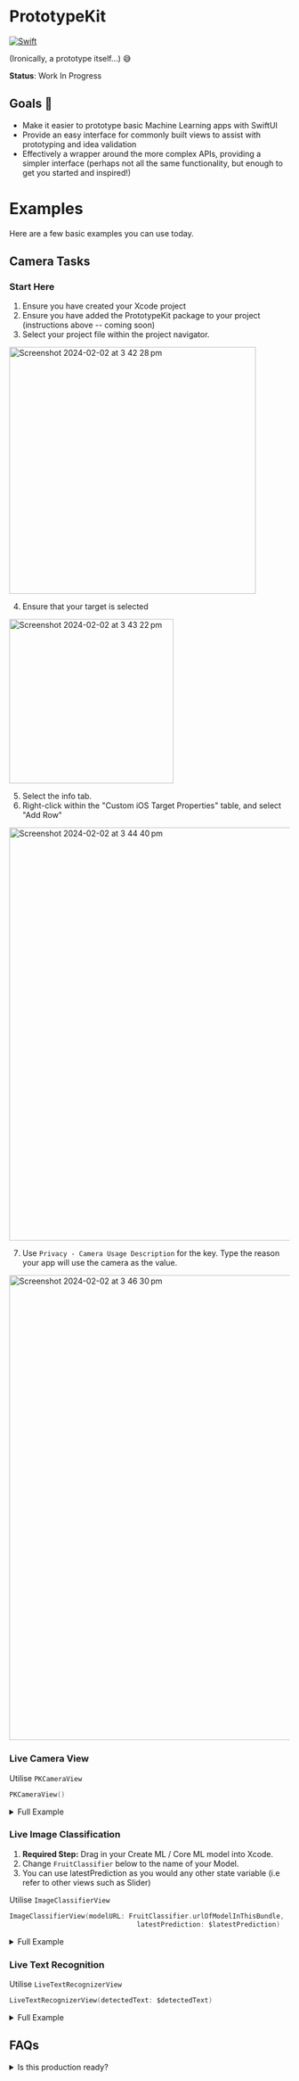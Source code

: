 # PrototypeKit

[![Swift](https://github.com/FridayTechnologies/PrototypeKit/actions/workflows/swift.yml/badge.svg)](https://github.com/FridayTechnologies/PrototypeKit/actions/workflows/swift.yml)

(Ironically, a prototype itself...) 😅

**Status**: Work In Progress

## Goals 🥅
- Make it easier to prototype basic Machine Learning apps with SwiftUI
- Provide an easy interface for commonly built views to assist with prototyping and idea validation
- Effectively a wrapper around the more complex APIs, providing a simpler interface (perhaps not all the same functionality, but enough to get you started and inspired!)

# Examples

Here are a few basic examples you can use today.

## Camera Tasks

### Start Here

1. Ensure you have created your Xcode project
2. Ensure you have added the PrototypeKit package to your project (instructions above -- coming soon)
3. Select your project file within the project navigator.
<img width="443" alt="Screenshot 2024-02-02 at 3 42 28 pm" src="https://github.com/FridayTechnologies/PrototypeKit/assets/10896308/815aba65-a0c7-4b82-83ee-2af66e04e550">

4. Ensure that your target is selected
<img width="295" alt="Screenshot 2024-02-02 at 3 43 22 pm" src="https://github.com/FridayTechnologies/PrototypeKit/assets/10896308/131d5c0b-6d57-40b3-a88b-29e9631a0e03">

5. Select the info tab.
6. Right-click within the "Custom iOS Target Properties" table, and select "Add Row"
<img width="741" alt="Screenshot 2024-02-02 at 3 44 40 pm" src="https://github.com/FridayTechnologies/PrototypeKit/assets/10896308/cbf05317-4b26-4f55-aab4-cea09a01e7e7">

7. Use `Privacy - Camera Usage Description` for the key. Type the reason your app will use the camera as the value.
<img width="834" alt="Screenshot 2024-02-02 at 3 46 30 pm" src="https://github.com/FridayTechnologies/PrototypeKit/assets/10896308/3b88dcf0-dda3-44df-9f65-8aed00618326">


### Live Camera View

Utilise `PKCameraView`

```swift
PKCameraView()
```

<details>
<summary>Full Example</summary>
<br>
    
```swift
import SwiftUI
import PrototypeKit

struct ContentView: View {
    var body: some View {
        VStack {
            PKCameraView()
        }
        .padding()
    }
}
```
</details>


### Live Image Classification

1. **Required Step:** Drag in your Create ML / Core ML model into Xcode.
2. Change `FruitClassifier` below to the name of your Model.
3. You can use latestPrediction as you would any other state variable (i.e refer to other views such as Slider)

Utilise `ImageClassifierView`

```swift
ImageClassifierView(modelURL: FruitClassifier.urlOfModelInThisBundle,
                                latestPrediction: $latestPrediction)
```
<details>
<summary>Full Example</summary>
<br>
    
```swift
import SwiftUI
import PrototypeKit

struct ImageClassifierViewSample: View {
    
    @State var latestPrediction: String = ""
    
    var body: some View {
        VStack {
            ImageClassifierView(modelURL: FruitClassifier.urlOfModelInThisBundle,
                                latestPrediction: $latestPrediction)
            Text(latestPrediction)
        }
    }
}
```
</details>


### Live Text Recognition

Utilise `LiveTextRecognizerView`

```swift
LiveTextRecognizerView(detectedText: $detectedText)
```

<details>
<summary>Full Example</summary>
<br>
    
```swift
import SwiftUI
import PrototypeKit

struct TextRecognizerView: View {
    
    @State var detectedText: [String] = []
    
    var body: some View {
        VStack {
            LiveTextRecognizerView(detectedText: $detectedText)
            
            ScrollView {
                ForEach(Array(detectedText.enumerated()), id: \.offset) { line, text in
                    Text(text)
                }
            }
        }
    }
}
```
</details>

## FAQs

<details>
<summary>Is this production ready?</summary>
<br>
no.
</details>
